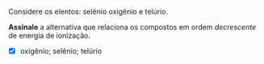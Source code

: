Considere os elentos: selênio oxigênio e telúrio.

**Assinale** a alternativa que relaciona os compostos em ordem *decrescente* de energia de ionização.

- [x] oxigênio; selênio; telúrio

